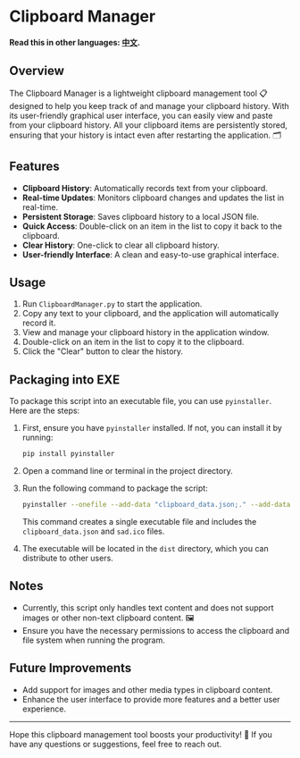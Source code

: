 # Clipboard Manager

**Read this in other languages: [中文](readme_zh.md).**

## Overview

The Clipboard Manager is a lightweight clipboard management tool 📋 designed to help you keep track of and manage your clipboard history. With its user-friendly graphical user interface, you can easily view and paste from your clipboard history. All your clipboard items are persistently stored, ensuring that your history is intact even after restarting the application. 🗂️

## Features

- **Clipboard History**: Automatically records text from your clipboard.
- **Real-time Updates**: Monitors clipboard changes and updates the list in real-time.
- **Persistent Storage**: Saves clipboard history to a local JSON file.
- **Quick Access**: Double-click on an item in the list to copy it back to the clipboard.
- **Clear History**: One-click to clear all clipboard history.
- **User-friendly Interface**: A clean and easy-to-use graphical interface.

## Usage

1. Run `ClipboardManager.py` to start the application.
2. Copy any text to your clipboard, and the application will automatically record it.
3. View and manage your clipboard history in the application window.
4. Double-click on an item in the list to copy it to the clipboard.
5. Click the "Clear" button to clear the history.

## Packaging into EXE

To package this script into an executable file, you can use `pyinstaller`. Here are the steps:

1. First, ensure you have `pyinstaller` installed. If not, you can install it by running:

   ```bash
   pip install pyinstaller
   ```

2. Open a command line or terminal in the project directory.

3. Run the following command to package the script:

   ```bash
   pyinstaller --onefile --add-data "clipboard_data.json;." --add-data "sad.ico;." ClipboardManager.py
   ```

   This command creates a single executable file and includes the `clipboard_data.json` and `sad.ico` files.

4. The executable will be located in the `dist` directory, which you can distribute to other users.

## Notes

- Currently, this script only handles text content and does not support images or other non-text clipboard content. 🖼️
- Ensure you have the necessary permissions to access the clipboard and file system when running the program.

## Future Improvements

- Add support for images and other media types in clipboard content.
- Enhance the user interface to provide more features and a better user experience.

---

Hope this clipboard management tool boosts your productivity! 🚀 If you have any questions or suggestions, feel free to reach out.
